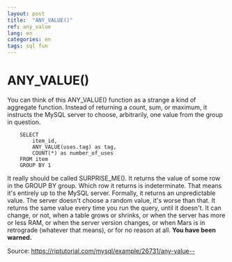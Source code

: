 ```yaml
---
layout: post
title:  "ANY_VALUE()"
ref: any_value
lang: en
categories: en
tags: sql fun
---
```


# ANY_VALUE()
You can think of this ANY_VALUE() function as a strange a kind of aggregate function. Instead of returning a count, sum, or maximum, it instructs the MySQL server to choose, arbitrarily, one value from the group in question.

```mysql
	SELECT 
	    item_id, 
	    ANY_VALUE(uses.tag) as tag,
	    COUNT(*) as number_of_uses
	FROM item 
	GROUP BY 1
```

It really should be called SURPRISE_ME(). It returns the value of some row in the GROUP BY group. Which row it returns is indeterminate. That means it's entirely up to the MySQL server. Formally, it returns an unpredictable value.
The server doesn't choose a random value, it's worse than that. It returns the same value every time you run the query, until it doesn't. It can change, or not, when a table grows or shrinks, or when the server has more or less RAM, or when the server version changes, or when Mars is in retrograde (whatever that means), or for no reason at all.
**You have been warned.**


Source: <https://riptutorial.com/mysql/example/26731/any-value-->